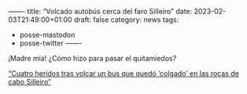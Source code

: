 ——-
title: “Volcado autobús cerca del faro Silleiro”
date: 2023-02-03T21:49:00+01:00
draft: false
category: news
tags:
  - posse-mastodon
  - posse-twitter
——-

¡Madre mía! ¿Cómo hizo para pasar el quitamiedos?

[“Cuatro heridos tras volcar un bus que quedó ‘colgado’ en las rocas de cabo Silleiro”][farovigo]

[farovigo]: https://www.farodevigo.es/comarcas/2023/02/03/microbus-vuelca-rocas-cabo-silleiro-82432512.html